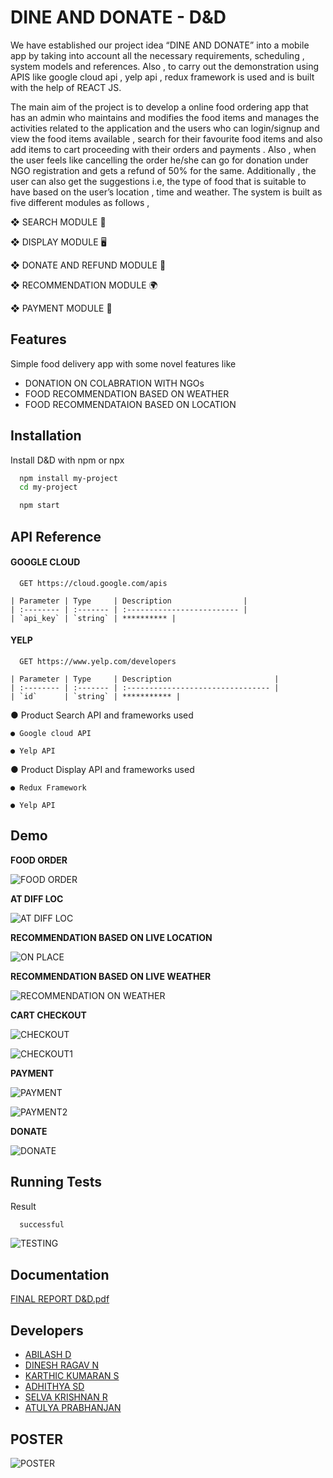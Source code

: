 
# DINE AND DONATE - D&D

We have established our project idea “DINE AND DONATE” into a mobile app by taking into account all the necessary requirements, scheduling , system models and references. Also , to carry out
the demonstration using APIS like google cloud api , yelp api , redux framework is used and is built with the help of REACT JS.

The main aim of the project is to develop a online food ordering app that has an admin who maintains and modifies the food items and manages the activities related to the application
and the users who can login/signup and view the food items available , search for their favourite food items and also add items to cart proceeding with their orders and payments .
Also , when the user feels like cancelling the order he/she can go for donation under NGO registration and gets a refund of 50% for the same. Additionally , the user can also get the
suggestions i.e, the type of food that is suitable to have based on the user’s location , time and
weather. The system is built as five different modules as follows ,


❖ SEARCH MODULE 🔎

❖ DISPLAY MODULE 🖥️

❖ DONATE AND REFUND MODULE 💝

❖ RECOMMENDATION MODULE 🌍

❖ PAYMENT MODULE 🧾





## Features
Simple food delivery app with some novel features like
- DONATION ON COLABRATION WITH NGOs
- FOOD RECOMMENDATION BASED ON WEATHER
- FOOD RECOMMENDATAION BASED ON LOCATION


## Installation

Install D&D with npm or npx

```bash
  npm install my-project
  cd my-project
```
```bash
  npm start
```
    
## API Reference

#### GOOGLE CLOUD

```http
  GET https://cloud.google.com/apis
```

    | Parameter | Type     | Description                |
    | :-------- | :------- | :------------------------- |
    | `api_key` | `string` | ********** |

#### YELP

```http
  GET https://www.yelp.com/developers
```

    | Parameter | Type     | Description                       |
    | :-------- | :------- | :-------------------------------- |
    | `id`      | `string` | *********** |


● Product Search
API and frameworks used

    ● Google cloud API

    ● Yelp API

● Product Display
API and frameworks used
    
    ● Redux Framework

    ● Yelp API
## Demo

**FOOD ORDER**

![FOOD ORDER](https://github.com/Abilash-D/DINE-AND-DONATE/assets/105981228/6e468ac1-907d-4a19-a122-0efd4841a097)


**AT DIFF LOC**

![AT DIFF LOC](https://github.com/Abilash-D/DINE-AND-DONATE/assets/105981228/5e1cc666-289d-43b6-9674-9116221740d6)


**RECOMMENDATION BASED ON LIVE LOCATION**

![ON PLACE](https://github.com/Abilash-D/DINE-AND-DONATE/assets/105981228/e8e96cfa-58e5-4972-9f1b-ea6ffa1fe435)



**RECOMMENDATION BASED ON LIVE WEATHER**

![RECOMMENDATION ON WEATHER](https://github.com/Abilash-D/DINE-AND-DONATE/assets/105981228/39b88998-6cb4-4325-83f1-839a4b3c6970)


**CART CHECKOUT**

![CHECKOUT](https://github.com/Abilash-D/DINE-AND-DONATE/assets/105981228/74df8a4a-fe28-4de9-b22e-f7fd73e8a1eb)

![CHECKOUT1](https://github.com/Abilash-D/DINE-AND-DONATE/assets/105981228/a9d199e9-ec23-4736-bd08-325fda0d45fe)



**PAYMENT**

![PAYMENT](https://github.com/Abilash-D/DINE-AND-DONATE/assets/105981228/b3d5f145-b650-4661-a250-1f15f979cd0f)

![PAYMENT2](https://github.com/Abilash-D/DINE-AND-DONATE/assets/105981228/28fb0120-3d61-49df-867e-18bc375a97f6)


**DONATE**

![DONATE](https://github.com/Abilash-D/DINE-AND-DONATE/assets/105981228/594c8ad7-b0a1-4347-9809-9b9546b2b490)
## Running Tests

Result

```bash
  successful
```
![TESTING ](https://github.com/Abilash-D/DINE-AND-DONATE/assets/105981228/d84144dc-8616-452d-aba8-78ba5050accb)

## Documentation
[FINAL REPORT D&D.pdf](https://github.com/Abilash-D/DINE-AND-DONATE/files/11929701/FINAL.REPORT.D.D.pdf)


## Developers

- [ABILASH D](https://www.github.com/)
- [DINESH RAGAV N](https://www.github.com/)
- [KARTHIC KUMARAN S](https://www.github.com/)
- [ADHITHYA SD](https://www.github.com/)
- [SELVA KRISHNAN R](https://www.github.com/)
- [ATULYA PRABHANJAN](https://www.github.com/)




## POSTER


![POSTER](https://github.com/Abilash-D/DINE-AND-DONATE/assets/105981228/85c16705-10b3-4691-90e4-df142ec425d9)


